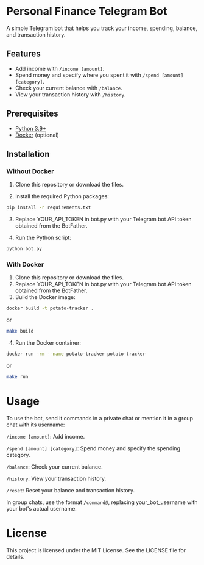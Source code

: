# Personal Finance Telegram Bot

A simple Telegram bot that helps you track your income, spending, balance, and transaction history.

## Features

- Add income with `/income [amount]`.
- Spend money and specify where you spent it with `/spend [amount] [category]`.
- Check your current balance with `/balance`.
- View your transaction history with `/history`.

## Prerequisites

- [Python 3.9+](https://www.python.org/downloads/)
- [Docker](https://www.docker.com/get-started) (optional)

## Installation

### Without Docker

1. Clone this repository or download the files.

2. Install the required Python packages:

```sh
pip install -r requirements.txt
```
3. Replace YOUR_API_TOKEN in bot.py with your Telegram bot API token obtained from the BotFather.

4. Run the Python script:

```sh
python bot.py
```

### With Docker

1. Clone this repository or download the files.
2. Replace YOUR_API_TOKEN in bot.py with your Telegram bot API token obtained from the BotFather.
3. Build the Docker image:

```sh
docker build -t potato-tracker .
```
or

```sh
make build
```
4. Run the Docker container:

```sh
docker run -rm --name potato-tracker potato-tracker
```
or

```sh
make run
```

# Usage
To use the bot, send it commands in a private chat or mention it in a group chat with its username:

`/income [amount]`: Add income.

`/spend [amount] [category]`: Spend money and specify the spending category.

`/balance`: Check your current balance.

`/history`: View your transaction history.

`/reset`: Reset your balance and transaction history.

In group chats, use the format `/command@`, replacing your_bot_username with your bot's actual username.

# License

This project is licensed under the MIT License. See the LICENSE file for details.